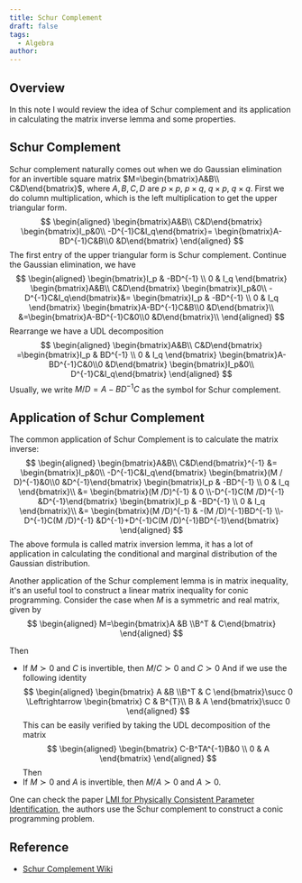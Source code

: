 ```yaml
---
title: Schur Complement
draft: false
tags:
  - Algebra
author:
---
```

## Overview
In this note I would review the idea of Schur complement and its application in calculating the matrix inverse lemma and some properties.

## Schur Complement
Schur complement naturally comes out when we do Gaussian elimination for an invertible square matrix $M=\begin{bmatrix}A&B\\ C&D\end{bmatrix}$, where $A,B,C,D$ are $p\times p$, $p\times q$, $q\times p$, $q\times q$. First we do column multiplication, which is the left multiplication to get the upper triangular form. 
$$
\begin{aligned}
\begin{bmatrix}A&B\\ C&D\end{bmatrix} 
\begin{bmatrix}I_p&0\\ -D^{-1}C&I_q\end{bmatrix}=
\begin{bmatrix}A-BD^{-1}C&B\\0 &D\end{bmatrix}
\end{aligned}
$$
The first entry of the upper triangular form is Schur complement. Continue the Gaussian elimination, we have
$$
\begin{aligned}
\begin{bmatrix}I_p & -BD^{-1} \\ 0 & I_q  \end{bmatrix}
\begin{bmatrix}A&B\\ C&D\end{bmatrix} 
\begin{bmatrix}I_p&0\\ -D^{-1}C&I_q\end{bmatrix}&=
\begin{bmatrix}I_p & -BD^{-1} \\ 0 & I_q  \end{bmatrix}
\begin{bmatrix}A-BD^{-1}C&B\\0 &D\end{bmatrix}\\
&=\begin{bmatrix}A-BD^{-1}C&0\\0 &D\end{bmatrix}\\
\end{aligned}
$$
Rearrange we have a UDL decomposition
$$
\begin{aligned}
\begin{bmatrix}A&B\\ C&D\end{bmatrix} 
=\begin{bmatrix}I_p & BD^{-1} \\ 0 & I_q  \end{bmatrix}
\begin{bmatrix}A-BD^{-1}C&0\\0 &D\end{bmatrix}
\begin{bmatrix}I_p&0\\ D^{-1}C&I_q\end{bmatrix}
\end{aligned}
$$
Usually, we write $M /D=A-BD^{-1}C$ as the symbol for Schur complement.
## Application of Schur Complement 
The common application of Schur Complement is to calculate the matrix inverse:
$$
\begin{aligned}
\begin{bmatrix}A&B\\ C&D\end{bmatrix}^{-1}
&= 
\begin{bmatrix}I_p&0\\ -D^{-1}C&I_q\end{bmatrix}
\begin{bmatrix}(M / D)^{-1}&0\\0 &D^{-1}\end{bmatrix}
\begin{bmatrix}I_p & -BD^{-1} \\ 0 & I_q  \end{bmatrix}\\
&=
\begin{bmatrix}(M /D)^{-1} & 0 \\-D^{-1}C(M /D)^{-1} &D^{-1}\end{bmatrix}
\begin{bmatrix}I_p & -BD^{-1} \\ 0 & I_q  \end{bmatrix}\\
&=
\begin{bmatrix}(M /D)^{-1} & -(M /D)^{-1}BD^{-1} 
\\-D^{-1}C(M /D)^{-1} &D^{-1}+D^{-1}C(M /D)^{-1}BD^{-1}\end{bmatrix}
\end{aligned}
$$
The above formula is called matrix inversion lemma, it has a lot of application in calculating the conditional and marginal distribution of the Gaussian distribution.

Another application of the Schur complement lemma is in matrix inequality, it's an useful tool to construct a linear matrix inequality for conic programming. Consider the case when $M$ is a symmetric and real matrix, given by
$$
\begin{aligned}
M=\begin{bmatrix}A &B \\B^T & C\end{bmatrix}
\end{aligned}
$$

Then
- If $M \succ 0$ and $C$ is invertible, then $M/C \succ 0$ and $C\succ 0$
And if we use the following identity
$$
\begin{aligned}
\begin{bmatrix}
A &B \\B^T & C
\end{bmatrix}\succ 0 \Leftrightarrow 
\begin{bmatrix}
C & B^{T}\\ B & A
\end{bmatrix}\succ 0
\end{aligned}
$$
This can be easily verified by taking the UDL decomposition of the matrix 
$$
\begin{aligned}
\begin{bmatrix}
C-B^TA^{-1}B&0  \\
0 & A
\end{bmatrix}
\end{aligned}
$$
Then
- If $M \succ 0$ and $A$ is invertible, then $M / A\succ 0$ and $A\succ 0$.  

One can check the paper [LMI for Physically Consistent Parameter Identification](https://ieeexplore.ieee.org/abstract/document/7987066/), the authors use the Schur complement to construct a conic programming problem.

## Reference
- [Schur Complement Wiki](https://en.wikipedia.org/wiki/Schur_complement#cite_note-von_Mises_1964-8)